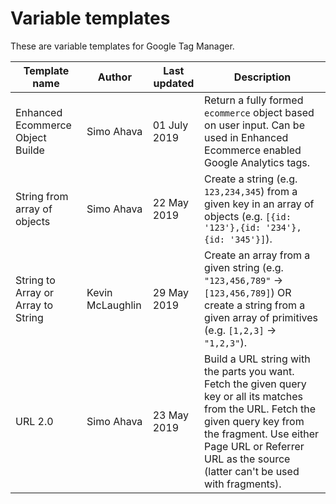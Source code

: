 # Variable templates

These are variable templates for Google Tag Manager.

| Template name | Author | Last updated | Description |
| - | - | - | - |
| Enhanced Ecommerce Object Builde | Simo Ahava | 01 July 2019 | Return a fully formed `ecommerce` object based on user input. Can be used in Enhanced Ecommerce enabled Google Analytics tags. |
| String from array of objects | Simo Ahava | 22 May 2019 | Create a string (e.g. `123,234,345`) from a given key in an array of objects (e.g. `[{id: '123'},{id: '234'},{id: '345'}]`). |
| String to Array or Array to String | Kevin McLaughlin | 29 May 2019  | Create an array from a given string (e.g. `"123,456,789"` -> `[123,456,789]`) OR create a string from a given array of primitives (e.g. `[1,2,3]` -> `"1,2,3"`). |
| URL 2.0 | Simo Ahava | 23 May 2019 | Build a URL string with the parts you want. Fetch the given query key or all its matches from the URL. Fetch the given query key from the fragment. Use either Page URL or Referrer URL as the source (latter can't be used with fragments). |
